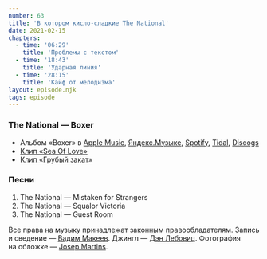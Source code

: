 ```yaml
---
number: 63
title: 'В котором кисло-сладкие The National'
date: 2021-02-15
chapters:
  - time: '06:29'
    title: 'Проблемы с текстом'
  - time: '18:43'
    title: 'Ударная линия'
  - time: '28:15'
    title: 'Кайф от мелодизма'
layout: episode.njk
tags: episode
---
```


### The National — Boxer

- Альбом «Boxer» в
  [Apple Music](https://music.apple.com/album/220311706),
  [Яндекс.Музыке](https://music.yandex.ru/album/718954),
  [Spotify](https://open.spotify.com/album/3Td1c2eAXaFzU4F8QCbFbp),
  [Tidal](https://tidal.com/browse/album/58086088),
  [Discogs](https://www.discogs.com/master/15110)
- [Клип «Sea Of Love»](https://youtu.be/yIWmRbHDhGw)
- [Клип «Грубый закат»](https://youtu.be/FyCsJAj69sc)

### Песни

1. The National — Mistaken for Strangers
2. The National — Squalor Victoria
3. The National — Guest Room

Все права на музыку принадлежат законным правообладателям.
Запись и сведение — [Вадим Макеев](https://twitter.com/pepelsbey).
Джингл — [Дэн Лебовиц](https://www.youtube.com/channel/UC38A5qHrlc_Zgua7vL4b96w).
Фотография на обложке — [Josep Martins](https://unsplash.com/photos/Y9gO2z77Udk).
